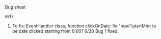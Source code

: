 Bug sheet

6/17
1. To fix: EventHandler class, function clickOnDate: fix "now"(startMin) to be date clicked starting from 0:00?
6/20
Bug 1 fixed.





